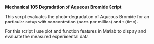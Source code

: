 **Mechanical 105 Degradation of Aqueous Bromide Script**

This script evaluates the photo-degradation of Aqueous Bromide for an particular setup with concentration (parts per million) and t (time).

For this script I use plot and function features in Matlab to display and evaluate the  measured experimental data. 



